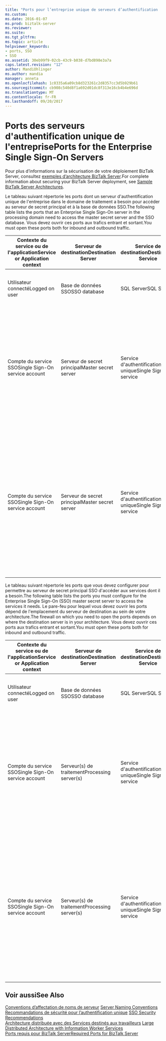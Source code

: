 ```yaml
---
title: "Ports pour l’entreprise unique de serveurs d’authentification | Documents Microsoft"
ms.custom: 
ms.date: 2016-01-07
ms.prod: biztalk-server
ms.reviewer: 
ms.suite: 
ms.tgt_pltfrm: 
ms.topic: article
helpviewer_keywords:
- ports, SSO
- SSO
ms.assetid: 30eb99f9-02cb-43c9-b038-d7bd898e3a7a
caps.latest.revision: "12"
author: MandiOhlinger
ms.author: mandia
manager: anneta
ms.openlocfilehash: 1c0335a6a09cb8d323261c2d8357cc3d5b929b61
ms.sourcegitcommit: cb908c540d8f1a692d01dc8f313e16cb4b4e696d
ms.translationtype: MT
ms.contentlocale: fr-FR
ms.lasthandoff: 09/20/2017
---
```

# <a name="ports-for-the-enterprise-single-sign-on-servers"></a><span data-ttu-id="42cfa-102">Ports des serveurs d'authentification unique de l'entreprise</span><span class="sxs-lookup"><span data-stu-id="42cfa-102">Ports for the Enterprise Single Sign-On Servers</span></span>
<span data-ttu-id="42cfa-103">Pour plus d’informations sur la sécurisation de votre déploiement BizTalk Server, consultez [exemples d’architecture BizTalk Server](../core/sample-biztalk-server-architectures.md).</span><span class="sxs-lookup"><span data-stu-id="42cfa-103">For complete information about securing your BizTalk Server deployment, see [Sample BizTalk Server Architectures](../core/sample-biztalk-server-architectures.md).</span></span>  
  
 <span data-ttu-id="42cfa-104">Le tableau suivant répertorie les ports dont un serveur d'authentification unique de l'entreprise dans le domaine de traitement a besoin pour accéder au serveur de secret principal et à la base de données SSO.</span><span class="sxs-lookup"><span data-stu-id="42cfa-104">The following table lists the ports that an Enterprise Single Sign-On server in the processing domain need to access the master secret server and the SSO database.</span></span> <span data-ttu-id="42cfa-105">Vous devez ouvrir ces ports aux trafics entrant et sortant.</span><span class="sxs-lookup"><span data-stu-id="42cfa-105">You must open these ports both for inbound and outbound traffic.</span></span>  
  
|<span data-ttu-id="42cfa-106">Contexte du service ou de l'application</span><span class="sxs-lookup"><span data-stu-id="42cfa-106">Service or Application context</span></span>|<span data-ttu-id="42cfa-107">Serveur de destination</span><span class="sxs-lookup"><span data-stu-id="42cfa-107">Destination Server</span></span>|<span data-ttu-id="42cfa-108">Service de destination</span><span class="sxs-lookup"><span data-stu-id="42cfa-108">Destination Service</span></span>|<span data-ttu-id="42cfa-109">Port</span><span class="sxs-lookup"><span data-stu-id="42cfa-109">Port</span></span>|<span data-ttu-id="42cfa-110">Protocole</span><span class="sxs-lookup"><span data-stu-id="42cfa-110">Protocol</span></span>|<span data-ttu-id="42cfa-111">Reason</span><span class="sxs-lookup"><span data-stu-id="42cfa-111">Reason</span></span>|  
|------------------------------------|------------------------|-------------------------|----------|--------------|------------|  
|<span data-ttu-id="42cfa-112">Utilisateur connecté</span><span class="sxs-lookup"><span data-stu-id="42cfa-112">Logged on user</span></span>|<span data-ttu-id="42cfa-113">Base de données SSO</span><span class="sxs-lookup"><span data-stu-id="42cfa-113">SSO database</span></span>|<span data-ttu-id="42cfa-114">SQL Server</span><span class="sxs-lookup"><span data-stu-id="42cfa-114">SQL Server</span></span>|<span data-ttu-id="42cfa-115">1433</span><span class="sxs-lookup"><span data-stu-id="42cfa-115">1433</span></span>|<span data-ttu-id="42cfa-116">TCP</span><span class="sxs-lookup"><span data-stu-id="42cfa-116">TCP</span></span>|<span data-ttu-id="42cfa-117">Créer et établir la connexion à la base de données SSO</span><span class="sxs-lookup"><span data-stu-id="42cfa-117">To create and connect to the SSO database.</span></span>|  
|<span data-ttu-id="42cfa-118">Compte du service SSO</span><span class="sxs-lookup"><span data-stu-id="42cfa-118">Single Sign-On service account</span></span>|<span data-ttu-id="42cfa-119">Serveur de secret principal</span><span class="sxs-lookup"><span data-stu-id="42cfa-119">Master secret server</span></span>|<span data-ttu-id="42cfa-120">Service d'authentification unique</span><span class="sxs-lookup"><span data-stu-id="42cfa-120">Single Sign-On service</span></span>|<span data-ttu-id="42cfa-121">135</span><span class="sxs-lookup"><span data-stu-id="42cfa-121">135</span></span>|<span data-ttu-id="42cfa-122">TCP</span><span class="sxs-lookup"><span data-stu-id="42cfa-122">TCP</span></span>|<span data-ttu-id="42cfa-123">Connexion traitée à SQL Server permettant au service d'authentification unique de récupérer la clé du secret principal auprès du serveur de secret principal</span><span class="sxs-lookup"><span data-stu-id="42cfa-123">Transacted connection to SQL Server for the Single Sign-On service to retrieve the master secret key from the master secret server</span></span>|  
|<span data-ttu-id="42cfa-124">Compte du service SSO</span><span class="sxs-lookup"><span data-stu-id="42cfa-124">Single Sign-On service account</span></span>|<span data-ttu-id="42cfa-125">Serveur de secret principal</span><span class="sxs-lookup"><span data-stu-id="42cfa-125">Master secret server</span></span>|<span data-ttu-id="42cfa-126">Service d'authentification unique</span><span class="sxs-lookup"><span data-stu-id="42cfa-126">Single Sign-On service</span></span>|<span data-ttu-id="42cfa-127">50000-50200</span><span class="sxs-lookup"><span data-stu-id="42cfa-127">50000-50200</span></span>|<span data-ttu-id="42cfa-128">TCP</span><span class="sxs-lookup"><span data-stu-id="42cfa-128">TCP</span></span>|<span data-ttu-id="42cfa-129">Ports RPC secondaires utilisés pour récupérer la clé du secret auprès du serveur de secret principal</span><span class="sxs-lookup"><span data-stu-id="42cfa-129">Secondary RPC ports used to retrieve the secret key from the master secret server.</span></span> <span data-ttu-id="42cfa-130">**Remarque :** vous devrez peut-être ouvrir davantage de ports RPC secondaires en fonction de la charge du serveur.</span><span class="sxs-lookup"><span data-stu-id="42cfa-130">**Note:**  You may need to open more secondary RPC ports depending on your server load.</span></span>|  
  
 <span data-ttu-id="42cfa-131">Le tableau suivant répertorie les ports que vous devez configurer pour permettre au serveur de secret principal SSO d'accéder aux services dont il a besoin.</span><span class="sxs-lookup"><span data-stu-id="42cfa-131">The following table lists the ports you must configure for the Enterprise Single Sign-On (SSO) master secret server to access the services it needs.</span></span> <span data-ttu-id="42cfa-132">Le pare-feu pour lequel vous devez ouvrir les ports dépend de l'emplacement du serveur de destination au sein de votre architecture.</span><span class="sxs-lookup"><span data-stu-id="42cfa-132">The firewall on which you need to open the ports depends on where the destination server is in your architecture.</span></span> <span data-ttu-id="42cfa-133">Vous devez ouvrir ces ports aux trafics entrant et sortant.</span><span class="sxs-lookup"><span data-stu-id="42cfa-133">You must open these ports both for inbound and outbound traffic.</span></span>  
  
|<span data-ttu-id="42cfa-134">Contexte du service ou de l'application</span><span class="sxs-lookup"><span data-stu-id="42cfa-134">Service or Application context</span></span>|<span data-ttu-id="42cfa-135">Serveur de destination</span><span class="sxs-lookup"><span data-stu-id="42cfa-135">Destination Server</span></span>|<span data-ttu-id="42cfa-136">Service de destination</span><span class="sxs-lookup"><span data-stu-id="42cfa-136">Destination Service</span></span>|<span data-ttu-id="42cfa-137">Port</span><span class="sxs-lookup"><span data-stu-id="42cfa-137">Port</span></span>|<span data-ttu-id="42cfa-138">Protocole</span><span class="sxs-lookup"><span data-stu-id="42cfa-138">Protocol</span></span>|<span data-ttu-id="42cfa-139">Reason</span><span class="sxs-lookup"><span data-stu-id="42cfa-139">Reason</span></span>|  
|------------------------------------|------------------------|-------------------------|----------|--------------|------------|  
|<span data-ttu-id="42cfa-140">Utilisateur connecté</span><span class="sxs-lookup"><span data-stu-id="42cfa-140">Logged on user</span></span>|<span data-ttu-id="42cfa-141">Base de données SSO</span><span class="sxs-lookup"><span data-stu-id="42cfa-141">SSO database</span></span>|<span data-ttu-id="42cfa-142">SQL Server</span><span class="sxs-lookup"><span data-stu-id="42cfa-142">SQL Server</span></span>|<span data-ttu-id="42cfa-143">1433</span><span class="sxs-lookup"><span data-stu-id="42cfa-143">1433</span></span>|<span data-ttu-id="42cfa-144">TCP</span><span class="sxs-lookup"><span data-stu-id="42cfa-144">TCP</span></span>|<span data-ttu-id="42cfa-145">Créer et établir la connexion à la base de données SSO</span><span class="sxs-lookup"><span data-stu-id="42cfa-145">To create and connect to the SSO database.</span></span>|  
|<span data-ttu-id="42cfa-146">Compte du service SSO</span><span class="sxs-lookup"><span data-stu-id="42cfa-146">Single Sign-On service account</span></span>|<span data-ttu-id="42cfa-147">Serveur(s) de traitement</span><span class="sxs-lookup"><span data-stu-id="42cfa-147">Processing server(s)</span></span>|<span data-ttu-id="42cfa-148">Service d'authentification unique</span><span class="sxs-lookup"><span data-stu-id="42cfa-148">Single Sign-On service</span></span>|<span data-ttu-id="42cfa-149">135</span><span class="sxs-lookup"><span data-stu-id="42cfa-149">135</span></span>|<span data-ttu-id="42cfa-150">TCP</span><span class="sxs-lookup"><span data-stu-id="42cfa-150">TCP</span></span>|<span data-ttu-id="42cfa-151">Connexion traitée à SQL Server permettant au service d'authentification unique de récupérer la clé du secret principal auprès du serveur de secret principal</span><span class="sxs-lookup"><span data-stu-id="42cfa-151">Transacted connection to SQL Server for the Single Sign-On service to retrieve the master secret key from the master secret server</span></span>|  
|<span data-ttu-id="42cfa-152">Compte du service SSO</span><span class="sxs-lookup"><span data-stu-id="42cfa-152">Single Sign-On service account</span></span>|<span data-ttu-id="42cfa-153">Serveur(s) de traitement</span><span class="sxs-lookup"><span data-stu-id="42cfa-153">Processing server(s)</span></span>|<span data-ttu-id="42cfa-154">Service d'authentification unique</span><span class="sxs-lookup"><span data-stu-id="42cfa-154">Single Sign-On service</span></span>|<span data-ttu-id="42cfa-155">50000-50200</span><span class="sxs-lookup"><span data-stu-id="42cfa-155">50000-50200</span></span>|<span data-ttu-id="42cfa-156">TCP</span><span class="sxs-lookup"><span data-stu-id="42cfa-156">TCP</span></span>|<span data-ttu-id="42cfa-157">Ports RPC secondaires utilisés pour récupérer la clé du secret auprès du serveur de secret principal</span><span class="sxs-lookup"><span data-stu-id="42cfa-157">Secondary RPC ports used to retrieve the secret key from the master secret server.</span></span> <span data-ttu-id="42cfa-158">**Remarque :** vous devrez peut-être ouvrir davantage de ports RPC secondaires en fonction de la charge du serveur.</span><span class="sxs-lookup"><span data-stu-id="42cfa-158">**Note:**  You may need to open more secondary RPC ports depending on your server load.</span></span>|  
  
## <a name="see-also"></a><span data-ttu-id="42cfa-159">Voir aussi</span><span class="sxs-lookup"><span data-stu-id="42cfa-159">See Also</span></span>  
 <span data-ttu-id="42cfa-160">[Conventions d’affectation de noms de serveur](../core/server-naming-conventions.md) </span><span class="sxs-lookup"><span data-stu-id="42cfa-160">[Server Naming Conventions](../core/server-naming-conventions.md) </span></span>  
 <span data-ttu-id="42cfa-161">[Recommandations de sécurité pour l’authentification unique](../core/sso-security-recommendations.md) </span><span class="sxs-lookup"><span data-stu-id="42cfa-161">[SSO Security Recommendations](../core/sso-security-recommendations.md) </span></span>  
 <span data-ttu-id="42cfa-162">[Architecture distribuée avec des Services destinés aux travailleurs](../core/large-distributed-architecture-with-information-worker-services.md) </span><span class="sxs-lookup"><span data-stu-id="42cfa-162">[Large Distributed Architecture with Information Worker Services](../core/large-distributed-architecture-with-information-worker-services.md) </span></span>  
 [<span data-ttu-id="42cfa-163">Ports requis pour BizTalk Server</span><span class="sxs-lookup"><span data-stu-id="42cfa-163">Required Ports for BizTalk Server</span></span>](../core/required-ports-for-biztalk-server.md)